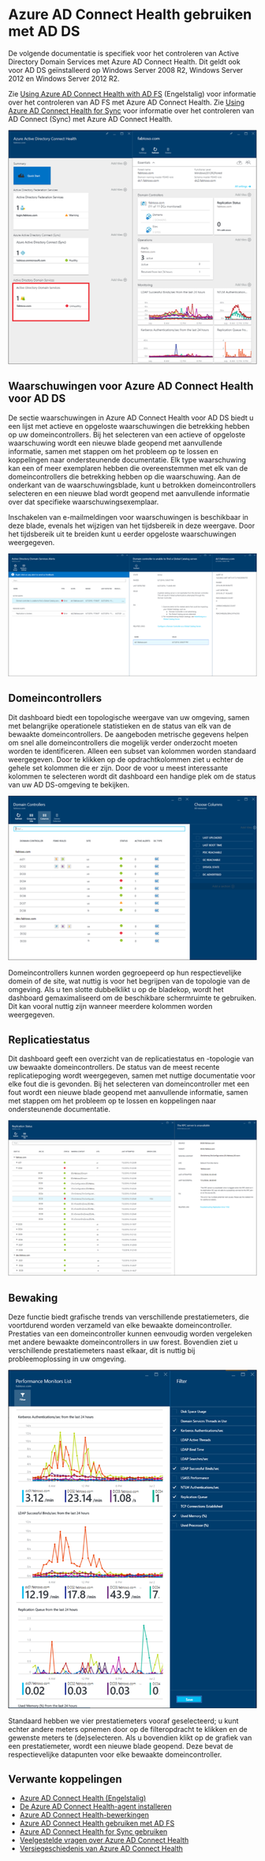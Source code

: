
<properties
    pageTitle="Azure AD Connect Health gebruiken met AD DS | Microsoft Azure"
    description="Dit is de Azure AD Connect Health-pagina waarop wordt besproken hoe AD DS kunt controleren."
    services="active-directory"
    documentationCenter=""
    authors="arluca"
    manager="samueld"
    editor="curtand"/>

<tags
    ms.service="active-directory"
    ms.workload="identity"
    ms.tgt_pltfrm="na"
    ms.devlang="na"
    ms.topic="get-started-article"
    ms.date="07/14/2016"
    ms.author="arluca"/>

# Azure AD Connect Health gebruiken met AD DS
De volgende documentatie is specifiek voor het controleren van Active Directory Domain Services met Azure AD Connect Health. Dit geldt ook voor AD DS geïnstalleerd op Windows Server 2008 R2, Windows Server 2012 en Windows Server 2012 R2.

Zie [Using Azure AD Connect Health with AD FS](active-directory-aadconnect-health-adfs.md) (Engelstalig) voor informatie over het controleren van AD FS met Azure AD Connect Health. Zie [Using Azure AD Connect Health for Sync](active-directory-aadconnect-health-sync.md) voor informatie over het controleren van AD Connect (Sync) met Azure AD Connect Health.

![Azure AD Connect Health voor AD DS](./media/active-directory-aadconnect-health/aadconnect-health-adds-entry.png)

## Waarschuwingen voor Azure AD Connect Health voor AD DS
De sectie waarschuwingen in Azure AD Connect Health voor AD DS biedt u een lijst met actieve en opgeloste waarschuwingen die betrekking hebben op uw domeincontrollers. Bij het selecteren van een actieve of opgeloste waarschuwing wordt een nieuwe blade geopend met aanvullende informatie, samen met stappen om het probleem op te lossen en koppelingen naar ondersteunende documentatie. Elk type waarschuwing kan een of meer exemplaren hebben die overeenstemmen met elk van de domeincontrollers die betrekking hebben op die waarschuwing. Aan de onderkant van de waarschuwingsblade, kunt u betrokken domeincontrollers selecteren en een nieuwe blad wordt geopend met aanvullende informatie over dat specifieke waarschuwingsexemplaar.

Inschakelen van e-mailmeldingen voor waarschuwingen is beschikbaar in deze blade, evenals het wijzigen van het tijdsbereik in deze weergave. Door het tijdsbereik uit te breiden kunt u eerder opgeloste waarschuwingen weergegeven.

![Azure AD Connect-synchronisatiefout](./media/active-directory-aadconnect-health/aadconnect-health-adds-alerts.png)

## Domeincontrollers
Dit dashboard biedt een topologische weergave van uw omgeving, samen met belangrijke operationele statistieken en de status van elk van de bewaakte domeincontrollers. De aangeboden metrische gegevens helpen om snel alle domeincontrollers die mogelijk verder onderzocht moeten worden te identificeren. Alleen een subset van kolommen worden standaard weergegeven. Door te klikken op de opdrachtkolommen ziet u echter de gehele set kolommen die er zijn. Door de voor u meest interessante kolommen te selecteren wordt dit dashboard een handige plek om de status van uw AD DS-omgeving te bekijken. 

![Domeincontrollers](./media/active-directory-aadconnect-health/aadconnect-health-adds-domainsandsites-dashboard.png)

Domeincontrollers kunnen worden gegroepeerd op hun respectievelijke domein of de site, wat nuttig is voor het begrijpen van de topologie van de omgeving. Als u ten slotte dubbelklikt u op de bladekop, wordt het dashboard gemaximaliseerd om de beschikbare schermruimte te gebruiken. Dit kan vooral nuttig zijn wanneer meerdere kolommen worden weergegeven. 

## Replicatiestatus
Dit dashboard geeft een overzicht van de replicatiestatus en -topologie van uw bewaakte domeincontrollers. De status van de meest recente replicatiepoging wordt weergegeven, samen met nuttige documentatie voor elke fout die is gevonden. Bij het selecteren van domeincontroller met een fout wordt een nieuwe blade geopend met aanvullende informatie, samen met stappen om het probleem op te lossen en koppelingen naar ondersteunende documentatie. 

![Replicatiestatus](./media/active-directory-aadconnect-health/aadconnect-health-adds-replication.png)

## Bewaking
Deze functie biedt grafische trends van verschillende prestatiemeters, die voortdurend worden verzameld van elke bewaakte domeincontroller. Prestaties van een domeincontroller kunnen eenvoudig worden vergeleken met andere bewaakte domeincontrollers in uw forest. Bovendien ziet u verschillende prestatiemeters naast elkaar, dit is nuttig bij probleemoplossing in uw omgeving. 

![Bewaking](./media/active-directory-aadconnect-health/aadconnect-health-adds-monitoring.png)

Standaard hebben we vier prestatiemeters vooraf geselecteerd; u kunt echter andere meters opnemen door op de filteropdracht te klikken en de gewenste meters te (de)selecteren. Als u bovendien klikt op de grafiek van een prestatiemeter, wordt een nieuwe blade geopend. Deze bevat de respectievelijke datapunten voor elke bewaakte domeincontroller.

## Verwante koppelingen

* [Azure AD Connect Health (Engelstalig)](active-directory-aadconnect-health.md)
* [De Azure AD Connect Health-agent installeren](active-directory-aadconnect-health-agent-install.md)
* [Azure AD Connect Health-bewerkingen](active-directory-aadconnect-health-operations.md)
* [Azure AD Connect Health gebruiken met AD FS](active-directory-aadconnect-health-adfs.md)
* [Azure AD Connect Health for Sync gebruiken](active-directory-aadconnect-health-sync.md)
* [Veelgestelde vragen over Azure AD Connect Health](active-directory-aadconnect-health-faq.md)
* [Versiegeschiedenis van Azure AD Connect Health](active-directory-aadconnect-health-version-history.md)



<!--HONumber=ago16_HO4-->


